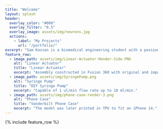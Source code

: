 ```yaml
---
title: "Welcome"
layout: splash
header:
  overlay_color: "#000"
  overlay_filter: "0.5"
  overlay_image: assets/img/neurons.jpg
  actions:
    - label: "My Projects"
      url: "/portfolio/"
excerpt: "Sam Kassan is a biomedical engineering student with a passion for medical technology and product design."
feature_row:
  - image_path: assets/img/Linear-Actuator-Render-Side.PNG
    alt: "Linear Actuator"
    title: "Linear Actuator"
    excerpt: "Assembly constructed in Fusion 360 with original and imported components."
  - image_path: assets/img/SyringePump.png
    alt: "Syringe Pump"
    title: "DIY Syringe Pump"
    excerpt: "Capable of 1 ul/min flow rate up to 10 ml/min."
  - image_path: assets/img/phone-case-render-3.png
    alt: "Phone Case"
    title: "Vanderbilt Phone Case"
    excerpt: "The model was later printed in TPU to fit an iPhone 14."
---
```


{% include feature_row %}

